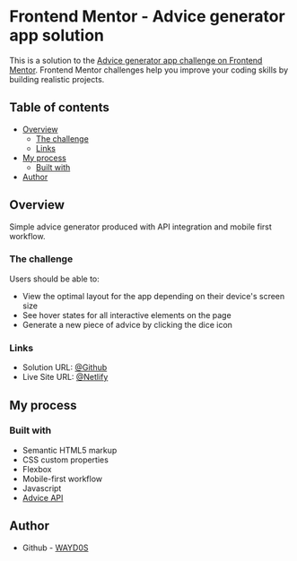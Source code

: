 # Frontend Mentor - Advice generator app solution

This is a solution to the [Advice generator app challenge on Frontend Mentor](https://www.frontendmentor.io/challenges/advice-generator-app-QdUG-13db). Frontend Mentor challenges help you improve your coding skills by building realistic projects.

## Table of contents

- [Overview](#overview)
  - [The challenge](#the-challenge)
  - [Links](#links)
- [My process](#my-process)
  - [Built with](#built-with)
- [Author](#author)

## Overview

Simple advice generator produced with API integration and mobile first workflow.

### The challenge

Users should be able to:

- View the optimal layout for the app depending on their device's screen size
- See hover states for all interactive elements on the page
- Generate a new piece of advice by clicking the dice icon

### Links

- Solution URL: [@Github](https://github.com/WAYD0S/advice-generator)
- Live Site URL: [@Netlify](https://advice-generator-wayd0s.netlify.app/)

## My process

### Built with

- Semantic HTML5 markup
- CSS custom properties
- Flexbox
- Mobile-first workflow
- Javascript
- [Advice API](https://api.adviceslip.com/)

## Author

- Github - [WAYD0S](https://github.com/WAYD0S)
